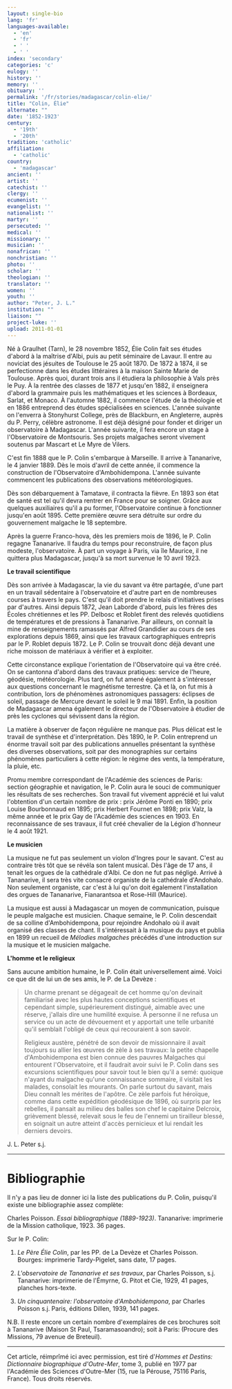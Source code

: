 ```yaml
---
layout: single-bio
lang: 'fr'
languages-available:
  - 'en'
  - 'fr'
  - ' '
  - ' '
index: 'secondary'
categories: 'c'
eulogy: ''
history: ''
memory: ''
obituary: ''
permalink: '/fr/stories/madagascar/colin-elie/'
title: "Colin, Élie"
alternate: ""
date: '1852-1923'
century:
  - '19th'
  - '20th'
tradition: 'catholic'
affiliation:
  - 'catholic'
country:
  - 'madagascar'
ancient: ''
artist: ''
catechist: ''
clergy: ''
ecumenist: ''
evangelist: ''
nationalist: ''
martyr: ''
persecuted: ''
medical: ''
missionary: ''
musician: ''
nonafrican: ''
nonchristian: ''
photo: ''
scholar: ''
theologian: ''
translator: ''
women: ''
youth: ''
author: "Peter, J. L."
institution: ""
liaison: ""
project-luke: ''
upload: 2011-01-01
---
```




Né à Graulhet (Tarn), le 28 novembre 1852, Élie Colin fait ses études d'abord à la maîtrise d'Albi, puis au petit séminaire de Lavaur. Il entre au noviciat des jésuites de Toulouse le 25 août 1870. De 1872 à 1874, il se perfectionne dans les études littéraires à la maison Sainte Marie de Toulouse. Après quoi, durant trois ans il étudiera la philosophie à Vals près le Puy. À la rentrée des classes de 1877 et jusqu'en 1882, il enseignera d'abord la grammaire puis les mathématiques et les sciences à Bordeaux, Sarlat, et Monaco. À l'automne 1882, il commence l'étude de la théologie et en 1886 entreprend des études spécialisées en sciences. L'année suivante on l'enverra à Stonyhurst College, près de Blackburn, en Angleterre, auprès du P. Perry, célèbre astronome. Il est déjà désigné pour fonder et diriger un observatoire à Madagascar. L'année suivante, il fera encore un stage à l'Observatoire de Montsouris. Ses projets malgaches seront vivement soutenus par Mascart et Le Myre de Vilers.

C'est fin 1888 que le P. Colin s'embarque à Marseille. Il arrive à Tananarive, le 4 janvier 1889. Dès le mois d'avril de cette année, il commence la construction de l'Observatoire d'Ambohidempona. L'année suivante commencent les publications des observations météorologiques.

Dès son débarquement à Tamatave, il contracta la fièvre. En 1893 son état de santé est tel qu'il devra rentrer en France pour se soigner. Grâce aux quelques auxiliaires qu'il a pu former, l'Observatoire continue à fonctionner jusqu'en août 1895. Cette première œuvre sera détruite sur ordre du gouvernement malgache le 18 septembre.

Après la guerre Franco-hova, dès les premiers mois de 1896, le P. Colin regagne Tananarive. Il faudra du temps pour reconstruire, de façon plus modeste, l'observatoire. À part un voyage à Paris, via île Maurice, il ne quittera plus Madagascar, jusqu'à sa mort survenue le 10 avril 1923.

**Le travail scientifique**

Dès son arrivée à Madagascar, la vie du savant va être partagée, d'une part en un travail sédentaire à l'observatoire et d'autre part en de nombreuses courses à travers le pays. C'est qu'il doit prendre le relais d'initiatives prises par d'autres. Ainsi depuis 1872, Jean Laborde d'abord, puis les frères des Écoles chrétiennes et les PP. Delbosc et Roblet firent des relevés quotidiens de températures et de pressions à Tananarive. Par ailleurs, on connait la mine de renseignements ramassés par Alfred Grandidier au cours de ses explorations depuis 1869, ainsi que les travaux cartographiques entrepris par le P. Roblet depuis 1872. Le P. Colin se trouvait donc déjà devant une riche moisson de matériaux à vérifier et à exploiter.

Cette circonstance explique l'orientation de l'Observatoire qui va être créé. On se cantonna d'abord dans des travaux pratiques: service de l'heure, géodésie, météorologie. Plus tard, on fut amené également à s'intéresser aux questions concernant le magnétisme terrestre. Çà et là, on fut mis à contribution, lors de phénomènes astronomiques passagers: éclipses de soleil, passage de Mercure devant le soleil le 9 mai 1891. Enfin, la position de Madagascar amena également le directeur de l'Observatoire à étudier de près les cyclones qui sévissent dans la région.

La matière à observer de façon régulière ne manque pas. Plus délicat est le travail de synthèse et d'interprétation. Dès 1890, le P. Colin entreprend un énorme travail soit par des publications annuelles présentant la synthèse des diverses observations, soit par des monographies sur certains phénomènes particuliers à cette région: le régime des vents, la température, la pluie, etc.

Promu membre correspondant de l'Académie des sciences de Paris: section géographie et navigation, le P. Colin aura le souci de communiquer les résultats de ses recherches. Son travail fut vivement apprécié et lui valut l'obtention d'un certain nombre de prix : prix Jérôme Ponti en 1890; prix Louise Bourbonnaud en 1895; prix Herbert Fournet en 1898; prix Valz, la même année et le prix Gay de l'Académie des sciences en 1903. En reconnaissance de ses travaux, il fut créé chevalier de la Légion d'honneur le 4 août 1921.

**Le musicien**

La musique ne fut pas seulement un violon d'Ingres pour le savant. C'est au contraire très tôt que se révéla son talent musical. Dès l'âge de 17 ans, il tenait les orgues de la cathédrale d'Albi. Ce don ne fut pas négligé. Arrivé à Tananarive, il sera très vite consacré organiste de la cathédrale d'Andohalo. Non seulement organiste, car c'est à lui qu'on doit également l'installation des orgues de Tananarive, Fianarantsoa et Rose-Hill (Maurice).

La musique est aussi à Madagascar un moyen de communication, puisque le peuple malgache est musicien. Chaque semaine, le P. Colin descendait de sa colline d'Ambohidempona, pour rejoindre Andohalo où il avait organisé des classes de chant. Il s'intéressait à la musique du pays et publia en 1899 un recueil de *Mélodies malgaches* précédés d'une introduction sur la musique et le musicien malgache.

**L'homme et le religieux**

Sans aucune ambition humaine, le P. Colin était universellement aimé. Voici ce que dit de lui un de ses amis, le P. de La Devèze :

> Un charme prenant se dégageait de cet homme qu'on devinait familiarisé avec les plus hautes conceptions scientifiques et cependant simple, supérieurement distingué, aimable avec une réserve, j'allais dire une humilité exquise. À personne il ne refusa un service ou un acte de dévouement et y apportait une telle urbanité qu'il semblait l'obligé de ceux qui recouraient à son savoir.
> 
> 
> 
> Religieux austère, pénétré de son devoir de missionnaire il avait toujours su allier les œuvres de zèle à ses travaux: la petite chapelle d'Ambohidempona est bien connue des pauvres Malgaches qui entourent l'Observatoire, et il faudrait avoir suivi le P. Colin dans ses excursions scientifiques pour savoir tout le bien qu'il a semé: quoique n'ayant du malgache qu'une connaissance sommaire, il visitait les malades, consolait les mourants. On parle surtout du savant, mais Dieu connaît les mérites de l'apôtre. Ce zèle parfois fut héroïque, comme dans cette expédition géodésique de 1896, où surpris par les rebelles, il pansait au milieu des balles son chef le capitaine Delcroix, grièvement blessé, relevait sous le feu de l'ennemi un tirailleur blessé, en soignait un autre atteint d'accès pernicieux et lui rendait les derniers devoirs.

J. L. Peter s.j.

---

# Bibliographie

Il n'y a pas lieu de donner ici la liste des publications du P. Colin, puisqu'il existe une bibliographie assez complète:

Charles Poisson. *Essai bibliographique (1889-1923)*. Tananarive: imprimerie de la Mission catholique, 1923. 36 pages.

Sur le P. Colin:

1. *Le Père Élie Colin*, par les PP. de La Devèze et Charles Poisson. Bourges: imprimerie Tardy-Pigelet, sans date, 17 pages.

2. *L'observatoire de Tananarive et ses travaux*, par Charles Poisson, s.j. Tananarive: imprimerie de l'Émyrne, G. Pitot et Cie, 1929, 41 pages, planches hors-texte.

3. *Un cinquantenaire: l'observatoire d'Ambohidempona*, par Charles Poisson s.j. Paris, éditions Dillen, 1939, 141 pages.

N.B. Il reste encore un certain nombre d'exemplaires de ces brochures soit à Tananarive (Maison St Paul, Tsaramasoandro); soit à Paris: (Procure des Missions, 79 avenue de Breteuil).

---

Cet article, réimprîmé ici avec permission, est tiré d'*Hommes et Destins: Dictionnaire biographique d'Outre-Mer*, tome 3, publié en 1977 par l'Académie des Sciences d'Outre-Mer (15, rue la Pérouse, 75116 Paris, France). Tous droits réservés.
